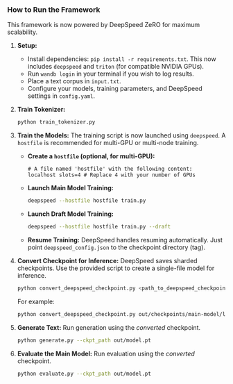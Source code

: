 ### How to Run the Framework

This framework is now powered by DeepSpeed ZeRO for maximum scalability.

1.  **Setup:**
    *   Install dependencies: `pip install -r requirements.txt`. This now includes `deepspeed` and `triton` (for compatible NVIDIA GPUs).
    *   Run `wandb login` in your terminal if you wish to log results.
    *   Place a text corpus in `input.txt`.
    *   Configure your models, training parameters, and DeepSpeed settings in `config.yaml`.

2.  **Train Tokenizer:**
    ```bash
    python train_tokenizer.py
    ```

3.  **Train the Models:**
    The training script is now launched using `deepspeed`. A `hostfile` is recommended for multi-GPU or multi-node training.

    *   **Create a `hostfile` (optional, for multi-GPU):**
        ```
        # A file named 'hostfile' with the following content:
        localhost slots=4 # Replace 4 with your number of GPUs
        ```
    *   **Launch Main Model Training:**
        ```bash
        deepspeed --hostfile hostfile train.py
        ```
    *   **Launch Draft Model Training:**
        ```bash
        deepspeed --hostfile hostfile train.py --draft
        ```
    *   **Resume Training:** DeepSpeed handles resuming automatically. Just point `deepspeed_config.json` to the checkpoint directory (tag).

4.  **Convert Checkpoint for Inference:**
    DeepSpeed saves sharded checkpoints. Use the provided script to create a single-file model for inference.
    ```bash
    python convert_deepspeed_checkpoint.py <path_to_deepspeed_checkpoint_dir> <output_model.pt>
    ```
    For example:
    ```bash
    python convert_deepspeed_checkpoint.py out/checkpoints/main-model/latest out/model.pt
    ```

5.  **Generate Text:**
    Run generation using the *converted* checkpoint.
    ```bash
    python generate.py --ckpt_path out/model.pt
    ```

6.  **Evaluate the Main Model:**
    Run evaluation using the *converted* checkpoint.
    ```bash
    python evaluate.py --ckpt_path out/model.pt
    ```